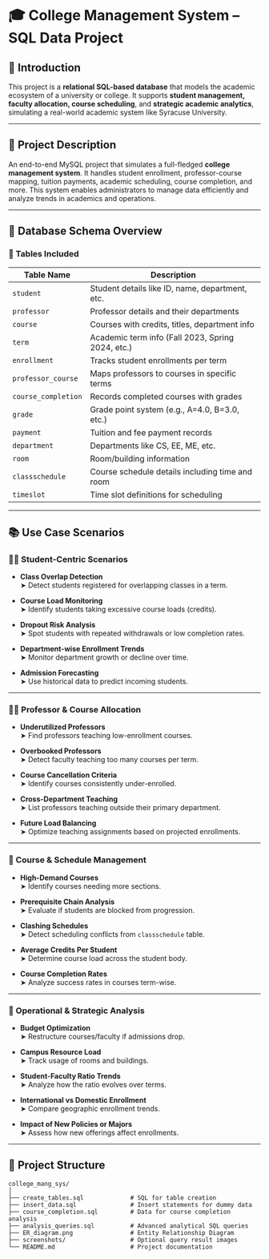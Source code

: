 # 🎓 College Management System – SQL Data Project

## 📌 Introduction
This project is a **relational SQL-based database** that models the academic ecosystem of a university or college. It supports **student management, faculty allocation, course scheduling**, and **strategic academic analytics**, simulating a real-world academic system like Syracuse University.

---

## 🧾 Project Description
An end-to-end MySQL project that simulates a full-fledged **college management system**. It handles student enrollment, professor-course mapping, tuition payments, academic scheduling, course completion, and more. This system enables administrators to manage data efficiently and analyze trends in academics and operations.

---

## 🧱 Database Schema Overview

### 🔗 Tables Included

| Table Name         | Description |
|--------------------|-------------|
| `student`          | Student details like ID, name, department, etc. |
| `professor`        | Professor details and their departments |
| `course`           | Courses with credits, titles, department info |
| `term`             | Academic term info (Fall 2023, Spring 2024, etc.) |
| `enrollment`       | Tracks student enrollments per term |
| `professor_course` | Maps professors to courses in specific terms |
| `course_completion`| Records completed courses with grades |
| `grade`            | Grade point system (e.g., A=4.0, B=3.0, etc.) |
| `payment`          | Tuition and fee payment records |
| `department`       | Departments like CS, EE, ME, etc. |
| `room`             | Room/building information |
| `classschedule`    | Course schedule details including time and room |
| `timeslot`         | Time slot definitions for scheduling |

---

## 📚 Use Case Scenarios

### 👩‍🎓 Student-Centric Scenarios
- **Class Overlap Detection**  
  ➤ Detect students registered for overlapping classes in a term.

- **Course Load Monitoring**  
  ➤ Identify students taking excessive course loads (credits).

- **Dropout Risk Analysis**  
  ➤ Spot students with repeated withdrawals or low completion rates.

- **Department-wise Enrollment Trends**  
  ➤ Monitor department growth or decline over time.

- **Admission Forecasting**  
  ➤ Use historical data to predict incoming students.

---

### 👨‍🏫 Professor & Course Allocation
- **Underutilized Professors**  
  ➤ Find professors teaching low-enrollment courses.

- **Overbooked Professors**  
  ➤ Detect faculty teaching too many courses per term.

- **Course Cancellation Criteria**  
  ➤ Identify courses consistently under-enrolled.

- **Cross-Department Teaching**  
  ➤ List professors teaching outside their primary department.

- **Future Load Balancing**  
  ➤ Optimize teaching assignments based on projected enrollments.

---

### 📘 Course & Schedule Management
- **High-Demand Courses**  
  ➤ Identify courses needing more sections.

- **Prerequisite Chain Analysis**  
  ➤ Evaluate if students are blocked from progression.

- **Clashing Schedules**  
  ➤ Detect scheduling conflicts from `classschedule` table.

- **Average Credits Per Student**  
  ➤ Determine course load across the student body.

- **Course Completion Rates**  
  ➤ Analyze success rates in courses term-wise.

---

### 🏫 Operational & Strategic Analysis
- **Budget Optimization**  
  ➤ Restructure courses/faculty if admissions drop.

- **Campus Resource Load**  
  ➤ Track usage of rooms and buildings.

- **Student-Faculty Ratio Trends**  
  ➤ Analyze how the ratio evolves over terms.

- **International vs Domestic Enrollment**  
  ➤ Compare geographic enrollment trends.

- **Impact of New Policies or Majors**  
  ➤ Assess how new offerings affect enrollments.

---

## 📂 Project Structure

```plaintext
college_mang_sys/
│
├── create_tables.sql             # SQL for table creation
├── insert_data.sql               # Insert statements for dummy data
├── course_completion.sql         # Data for course completion analysis
├── analysis_queries.sql          # Advanced analytical SQL queries
├── ER_diagram.png                # Entity Relationship Diagram
├── screenshots/                  # Optional query result images
└── README.md                     # Project documentation
